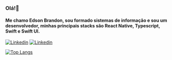 ### Olá!👋
#### Me chamo Edson Brandon, sou formado sistemas de informação e sou um desenvolvedor, minhas principais stacks são React Native, Typescript, Swift e Swift UI.



[![Linkedin](https://img.shields.io/badge/LinkedIn-0077B5?style=for-the-badge&logo=linkedin&logoColor=white)](https://www.linkedin.com/in/edson-brandon/)
[![Linkedin](https://img.shields.io/badge/website-000000?style=for-the-badge&logo=About.me&logoColor=white)](https://edintwi.vercel.app/)


[![Top Langs](https://github-readme-stats.vercel.app/api/top-langs/?username=edintwi&layout=compact&theme=dracula)](https://github.com/anuraghazra/github-readme-stats)
